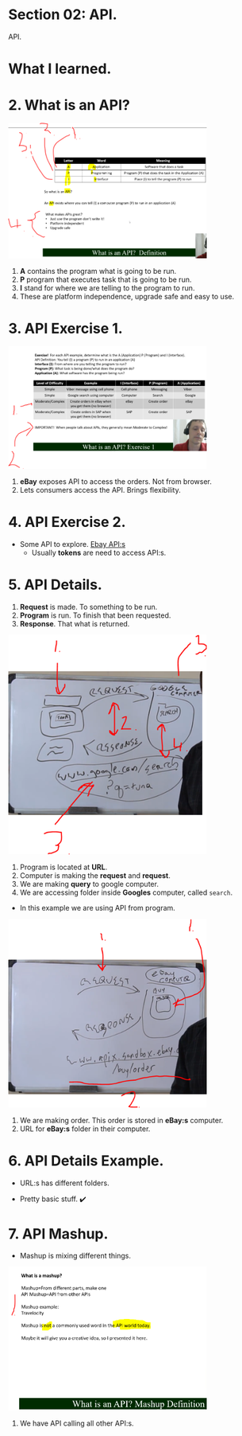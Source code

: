 # Section 02: API.

API.

# What I learned.

# 2. What is an API?

<img src="apiDefination.PNG" alt="alt text" width="400"/>

1. **A** contains the program what is going to be run.
2. **P** program that executes task that is going to be run.
3. **I** stand for where we are telling to the program to run.
4. These are platform independence, upgrade safe and easy to use.
    
# 3. API Exercise 1.

<img src="whatIsTheAPI.PNG" alt="alt text" width="400"/>

1. **eBay** exposes API to access the orders. Not from browser. 
2. Lets consumers access the API. Brings flexibility. 

# 4. API Exercise 2.

- Some API to explore. [Ebay API:s](https://developer.ebay.com/develop)
    - Usually **tokens** are need to access API:s.

# 5. API Details.

1. **Request** is made. To something to be run.
2. **Program** is run. To finish that been requested.
3. **Response**. That what is returned.

<img src="APIinDetail.PNG" alt="alt text" width="400"/>

1. Program is located at **URL**.
2. Computer is making the **request** and **request**.
3. We are making **query** to google computer.
4. We are accessing folder inside **Googles** computer, called `search`.

- In this example we are using API from program.

<img src="apiOfTheAmazonComputer.PNG" alt="alt text" width="400"/>

1. We are making order. This order is stored in **eBay:s** computer. 
2. URL for **eBay:s** folder in their computer.

# 6. API Details Example.

- URL:s has different folders.

- Pretty basic stuff. ✔️

# 7. API Mashup.

- Mashup is mixing different things.

<img src="mashUp.PNG" alt="mashUp" width="400"/>

1. We have API calling all other API:s.